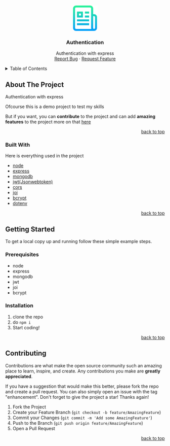 <!-- PROJECT LOGO -->
<br />
<div align="center">
  <a href="https://github.com/SajawalHassan/authentication_express">
    <img src="images/logo.png" alt="Logo" width="80" height="80">
  </a>

  <h3 align="center">Authentication</h3>

  <p align="center">
    Authentication with express
    <br />
    <a href="https://github.com/SajawalHassan/authentication_express/issues">Report Bug</a>
    ·
    <a href="https://github.com/SajawalHassan/authentication_express/issues">Request Feature</a>
  </p>
</div>

<!-- TABLE OF CONTENTS -->
<details>
  <summary>Table of Contents</summary>
  <ol>
    <li>
      <a href="#about-the-project">About The Project</a>
      <ul>
        <li><a href="#built-with">Built With</a></li>
      </ul>
    </li>
    <li>
      <a href="#getting-started">Getting Started</a>
      <ul>
        <li><a href="#prerequisites">Prerequisites</a></li>
        <li><a href="#installation">Installation</a></li>
      </ul>
    </li>
    <li><a href="#contributing">Contributing</a></li>
  </ol>
</details>

<!-- ABOUT THE PROJECT -->

## About The Project

Authentication with express

Ofcourse this is a demo project to test my skills

But if you want, you can **contribute** to the project and can add **amazing features** to the project more on that <a href="#contributing">here</a>

<p align="right"><a href="#top">back to top</a></p>

### Built With

Here is everything used in the project

- [node](https://nodejs.org/en/)
- [express](expressjs.com)
- [mongodb](https://www.mongodb.com)
- [jwt(Jsonwebtoken)](https://jwt.io)
- [cors](https://www.npmjs.com/package/cors)
- [joi](https://www.npmjs.com/package/joi)
- [bcrypt](https://www.npmjs.com/package/bcrypt)
- [dotenv](www.npmjs.com/package/dotenv)

<p align="right"><a href="#top">back to top</a></p>

<!-- GETTING STARTED -->

## Getting Started

To get a local copy up and running follow these simple example steps.

### Prerequisites

- node
- express
- mongodb
- jwt
- joi
- bcrypt

### Installation

1. clone the repo
2. do `npm i`
3. Start coding!

<p align="right"><a href="#top">back to top</a></p>

<!-- CONTRIBUTING -->

## Contributing

Contributions are what make the open source community such an amazing place to learn, inspire, and create. Any contributions you make are **greatly appreciated**.

If you have a suggestion that would make this better, please fork the repo and create a pull request. You can also simply open an issue with the tag "enhancement".
Don't forget to give the project a star! Thanks again!

1. Fork the Project
2. Create your Feature Branch (`git checkout -b feature/AmazingFeature`)
3. Commit your Changes (`git commit -m 'Add some AmazingFeature'`)
4. Push to the Branch (`git push origin feature/AmazingFeature`)
5. Open a Pull Request

<p align="right"><a href="#top">back to top</a></p>
